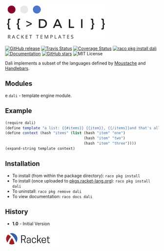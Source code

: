 ![Dali Template Engine](https://raw.githubusercontent.com/johnstonskj/dali/master/scribblings/dali-logo-master.png)

[![GitHub release](https://img.shields.io/github/release/johnstonskj/dali.svg?style=flat-square)](https://github.com/johnstonskj/dali/releases)
[![Travis Status](https://travis-ci.org/johnstonskj/dali.svg)](https://www.travis-ci.org/johnstonskj/dali)
[![Coverage Status](https://coveralls.io/repos/github/johnstonskj/dali/badge.svg?branch=master)](https://coveralls.io/github/johnstonskj/dali?branch=master)
[![raco pkg install dali](https://img.shields.io/badge/raco%20pkg%20install-dali-blue.svg)](http://pkgs.racket-lang.org/package/dali)
[![Documentation](https://img.shields.io/badge/raco%20docs-dali-blue.svg)](http://docs.racket-lang.org/dali/index.html)
[![GitHub stars](https://img.shields.io/github/stars/johnstonskj/dali.svg)](https://github.com/johnstonskj/dali/stargazers)
![MIT License](https://img.shields.io/badge/license-MIT-118811.svg)

Dali implements a subset of the languages defined by
[Moustache](https://mustache.github.io/) and [Handlebars](https://handlebarsjs.com/).

## Modules

e `dali` - template engine module.

## Example

```scheme
(require dali)
(define template "a list: {{#items}} {{item}}, {{/items}}and that's all")
(define context (hash "items" (list (hash "item" "one")
                                    (hash "item" "two")
                                    (hash "item" "three"))))
(expand-string template context)
```


## Installation

* To install (from within the package directory): `raco pkg install`
* To install (once uploaded to [pkgs.racket-lang.org](https://pkgs.racket-lang.org/)): `raco pkg install dali`
* To uninstall: `raco pkg remove dali`
* To view documentation: `raco docs dali`

## History

* **1.0** - Initial Version

[![Racket Language](https://raw.githubusercontent.com/johnstonskj/racket-scaffold/master/scaffold/plank-files/racket-lang.png)](https://racket-lang.org/)

